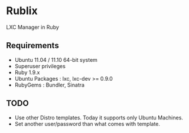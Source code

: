 Rublix
======

LXC Manager in Ruby

## Requirements
  - Ubuntu 11.04 / 11.10 64-bit system
  - Superuser privileges
  - Ruby 1.9.x
  - Ubuntu Packages : lxc, lxc-dev >= 0.9.0
  - RubyGems : Bundler, Sinatra

## TODO

* Use other Distro templates. Today it supports only Ubuntu Machines.
* Set another user/password than what comes with template.

